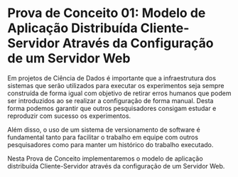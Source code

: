 # Prova de Conceito 01: Modelo de Aplicação Distribuída Cliente-Servidor Através da Configuração de um Servidor Web

Em projetos de Ciência de Dados é importante que a infraestrutura dos sistemas que serão utilizados para executar os experimentos seja sempre construída de forma igual com objetivo de retirar erros humanos que podem ser introduzidos ao se realizar a configuração de forma manual. Desta forma podemos garantir que outros pesquisadores consigam estudar e reproduzir com sucesso os experimentos.


Além disso, o uso de um sistema de versionamento de software é fundamental tanto para facilitar o trabalho em equipe com outros pesquisadores como para manter um histórico do trabalho executado.


Nesta Prova de Conceito implementaremos o modelo de aplicação distribuída Cliente-Servidor através da configuração de um Servidor Web.
